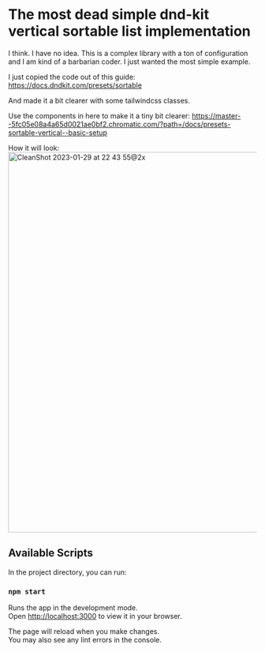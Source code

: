 # The most dead simple dnd-kit vertical sortable list implementation

I think. I have no idea. This is a complex library with a ton of configuration and I am kind of a barbarian coder. I just wanted the most simple example.

I just copied the code out of this guide: https://docs.dndkit.com/presets/sortable

And made it a bit clearer with some tailwindcss classes.

Use the components in here to make it a tiny bit clearer: https://master--5fc05e08a4a65d0021ae0bf2.chromatic.com/?path=/docs/presets-sortable-vertical--basic-setup

How it will look:
<img width="771" alt="CleanShot 2023-01-29 at 22 43 55@2x" src="https://user-images.githubusercontent.com/740373/215406425-fd30a11d-cb9b-4939-aa30-8e1e53084f75.png">

## Available Scripts

In the project directory, you can run:

### `npm start`

Runs the app in the development mode.\
Open [http://localhost:3000](http://localhost:3000) to view it in your browser.

The page will reload when you make changes.\
You may also see any lint errors in the console.

